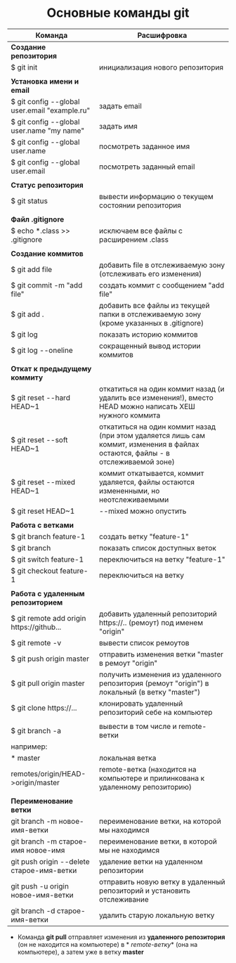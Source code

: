 <div id="header" align="center">
    <h1>Основные команды git</h1>
</div>

| Команда                                       | Расшифровка                                                                                                                     |
|-----------------------------------------------|---------------------------------------------------------------------------------------------------------------------------------|
| **Создание репозитория**                      |                                                                                                                                 |
| $ git init                                    | инициализация нового репозитория                                                                                                |
|                                               |                                                                                                                                 |
| **Установка имени и email**                   |                                                                                                                                 |
| $ git config --global user.email "example.ru" | задать email                                                                                                                    |
| $ git config --global user.name "my name"     | задать имя                                                                                                                      |
| $ git config --global user.name               | посмотреть заданное имя                                                                                                         |
| $ git config --global user.email              | посмотреть заданный email                                                                                                       |
|                                               |                                                                                                                                 |
| **Статус репозитория**                        |                                                                                                                                 |
| $ git status                                  | вывести информацию о текущем состоянии репозитория                                                                              |
|                                               |                                                                                                                                 |
| **Файл .gitignore**                           |                                                                                                                                 |
| $ echo *.class >> .gitignore                  | исключаем все файлы с расширением .class                                                                                        |
|                                               |                                                                                                                                 |
| **Создание коммитов**                         |                                                                                                                                 |
| $ git add file                                | добавить file в отслеживаемую зону (отслеживать его изменения)                                                                  |
| $ git commit -m "add file"                    | создать коммит с сообщением "add file"                                                                                          |
| $ git add .                                   | добавить все файлы из текущей папки в отслеживаемую зону (кроме указанных в .gitignore)                                         |
| $ git log                                     | показать историю коммитов                                                                                                       |
| $ git log --oneline                           | сокращенный вывод истории коммитов                                                                                              |
|                                               |                                                                                                                                 |
| **Откат к предыдущему коммиту**               |                                                                                                                                 |
| $ git reset --hard HEAD~1                     | откатиться на один коммит назад (и удалить все изменения!), вместо HEAD можно написать ХЕШ нужного коммита                      |
| $ git reset --soft HEAD~1                     | откатиться на один коммит назад (при этом удаляется лишь сам коммит, изменения в файлах остаются, файлы - в отслеживаемой зоне) |
| $ git reset --mixed HEAD~1                    | коммит откатывается, коммит удаляется, файлы остаются измененными, но неотслеживаемыми                                          |
| $ git reset HEAD~1                            | --mixed можно опустить                                                                                                          |
|                                               |                                                                                                                                 |
| **Работа с ветками**                          |                                                                                                                                 |
| $ git branch feature-1                        | создать ветку "feature-1"                                                                                                       |
| $ git branch                                  | показать список доступных веток                                                                                                 |
| $ git switch feature-1                        | переключиться на ветку "feature-1"                                                                                              |
| $ git checkout feature-1                      | переключиться на ветку                                                                                                          |
|                                               |                                                                                                                                 |
| **Работа с удаленным репозиторием**           |                                                                                                                                 |
| $ git remote add origin https://github...     | добавить удаленный репозиторий https://..  (ремоут) под именем "origin"                                                         |
| $ git remote -v                               | вывести список ремоутов                                                                                                         |
| $ git push origin master                      | отправить изменения ветки "master в ремоут "origin"                                                                             |
| $ git pull origin master                      | получить изменения из удаленного репозитория (ремоут "origin") в локальный (в ветку "master")                                   |
| $ git clone https://...                       | клонировать удаленный репозиторий себе на компьютер                                                                             | 
|                                               |                                                                                                                                 |
| $ git branch -a                               | вывести в том числе и remote-ветки                                                                                              |
| например:                                     |                                                                                                                                 |
| * master                                      | локальная ветка                                                                                                                 |
| remotes/origin/HEAD->origin/master            | remote-ветка (находится на компьютере и прилинкована к удаленному репозиторию)                                                  |
|                                               |                                                                                                                                 |
| **Переименование ветки**                      |                                                                                                                                 |
| git branch -m новое-имя-ветки                 | переименование ветки, на которой мы находимся                                                                                   |
| git branch -m старое-имя новое-имя            | переименование ветки, в которой мы не находимся                                                                                 |
| git push origin --delete старое-имя-ветки     | удаление ветки на удаленном репозитории                                                                                         |
| git push -u origin новое-имя-ветки            | отправить новую ветку в удаленный репозиторий и установить отслеживание                                                         |
| git branch -d старое-имя-ветки                | удалить старую локальную ветку                                                                                                  |

* Команда **git pull** отправляет изменения из **удаленного репозитория** (он не находится на компьютере) в *
  *remote-ветку** (она на компьютере), а затем уже в ветку **master**
